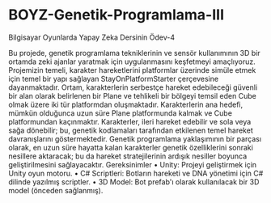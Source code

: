 # BOYZ-Genetik-Programlama-III
Bilgisayar Oyunlarda Yapay Zeka Dersinin Ödev-4

Bu projede, genetik programlama tekniklerinin ve sensör kullanımının 3D bir ortamda zeki ajanlar yaratmak için uygulanmasını keşfetmeyi amaçlıyoruz. Projemizin temeli, karakter hareketlerini platformlar üzerinde simüle etmek için temel bir yapı sağlayan StayOnPlatformStarter çerçevesine dayanmaktadır.
Ortam, karakterlerin serbestçe hareket edebileceği güvenli bir alan olarak belirlenen bir Plane ve tehlikeli bir bölgeyi temsil eden Cube olmak üzere iki tür platformdan oluşmaktadır. Karakterlerin ana hedefi, mümkün olduğunca uzun süre Plane platformunda kalmak ve Cube platformundan kaçınmaktır. Karakterler, ileri hareket edebilir ve sola veya sağa dönebilir; bu, genetik kodlamaları tarafından etkilenen temel hareket davranışlarını göstermektedir.
Genetik programlama yaklaşımının bir parçası olarak, en uzun süre hayatta kalan karakterler genetik özelliklerini sonraki nesillere aktaracak; bu da hareket stratejilerinin ardışık nesiller boyunca geliştirilmesini sağlayacaktır.
Gereksinimler
•	Unity: Projeyi geliştirmek için Unity oyun motoru.
•	C# Scriptleri: Botların hareketi ve DNA yönetimi için C# dilinde yazılmış scriptler.
•	3D Model: Bot prefab'ı olarak kullanılacak bir 3D model (önceden sağlanmış).

